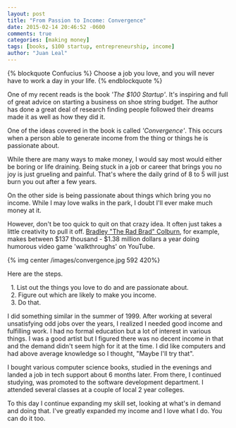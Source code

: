 ```yaml
---
layout: post
title: "From Passion to Income: Convergence"
date: 2015-02-14 20:46:52 -0600
comments: true
categories: [making money]
tags: [books, $100 startup, entrepreneurship, income]
author: "Juan Leal"
---
```


{% blockquote Confucius %}
Choose a job you love, and you will never have to work a day in your life.
{% endblockquote %}

One of my recent reads is the book _'The $100 Startup'_.
It's inspiring and full of great advice 
on starting a business on shoe string budget. The author
has done a great deal of research finding people followed their dreams made
it as well as how they did it.

One of the ideas covered in the book is called _'Convergence'_. This
occurs when a person able to generate income from the thing or things he
is passionate about.

While there are many ways to make money, I would say most would either be boring or
life draining. Being stuck in a job or career that brings you no joy is
just grueling and painful. That's where the daily grind of 8 to 5 will just burn you
out after a few years.

On the other side is being passionate about things which bring you no income. While I may love
walks in the park, I doubt I'll ever make much money at it. 

However, don't be too quick to quit on that crazy idea. It often
just takes a little creativity to pull it off. 
[Bradley "The Rad Brad" Colburn](http://www.businessinsider.com/richest-youtube-stars-2014-3#19-theradbrad-2), for example, 
makes between $137 thousand - $1.38 million dollars a year doing humorous video game 'walkthroughs' on YouTube.

{% img center /images/convergence.jpg 592 420%}

Here are the steps.

&nbsp;&nbsp;1. List out the things you love to do and are passionate about.  
&nbsp;&nbsp;2. Figure out which are likely to make you income.  
&nbsp;&nbsp;3. Do that.

I did something similar in the summer of 1999. After working at several unsatisfying odd jobs
over the years, I realized I needed good income and fulfilling work. I had no formal education but
a lot of interest in various things. I was a good artist but I figured there was no decent income
in that and the demand didn't seem high for it at the time. I did like computers and had above
average knowledge so I thought, "Maybe I'll try that".

I bought various computer science books, studied in the evenings and landed a job in 
tech support about 6 months later. From there, I continued studying, 
was promoted to the software development department. I attended
several classes at a couple of local 2 year colleges.

To this day I continue expanding my skill set, looking at what's in demand and doing that. I've
greatly expanded my income and I love what I do. You can do it too. 










